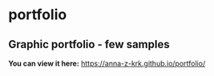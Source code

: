 # portfolio
## Graphic portfolio - few samples


**You can view it here:** https://anna-z-krk.github.io/portfolio/
